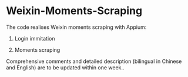 # Weixin-Moments-Scraping

The code realises Weixin moments scraping with Appium:

1. Login immitation

2. Moments scraping


Comprehensive comments and detailed description (bilingual in Chinese and English) are to be updated within one week..
